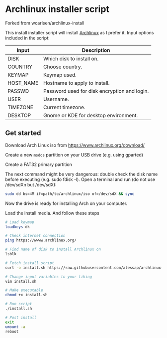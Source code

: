 # Archlinux installer script

Forked from wcarlsen/archlinux-install

This install installer script will install [Archlinux](https://www.archlinux.org/) as I prefer it. Input options included in the script:

| Input | Description |
|---|---|
| DISK | Which disk to install on. |
| COUNTRY | Choose country. |
| KEYMAP | Keymap used. |
| HOST_NAME | Hostname to apply to install. |
| PASSWD | Password used for disk encryption and login. |
| USER | Username. |
| TIMEZONE | Current timezone. |
| DESKTOP | Gnome or KDE for desktop environment. |


## Get started

Download Arch Linux iso from https://www.archlinux.org/download/

Create a new `msdos` partition on your USB drive (e.g. using gparted)

Create a FAT32 primary partition

The next command might be very dangerous: double check the disk name before executing (e.g. sudo fdisk -l). 
Open a terminal and run (do not use /dev/sdXn but /dev/sdX):
```bash
sudo dd bs=4M if=path/to/archlinux/iso of=/dev/sdX && sync  
```
Now the drive is ready for installing Arch on your computer.

Load the install media. And follow these steps

```bash
# Load keymap
loadkeys dk

# Check internet connection
ping https://wwww.archlinux.org/

# Find name of disk to install Archlinux on
lsblk

# Fetch install script
curl -o install.sh https://raw.githubusercontent.com/alessap/archlinux-install/main/install.sh

# Change input variables to your liking
vim install.sh

# Make executable
chmod +x install.sh

# Run script
./install.sh

# Post install
exit
umount -a
reboot
```
